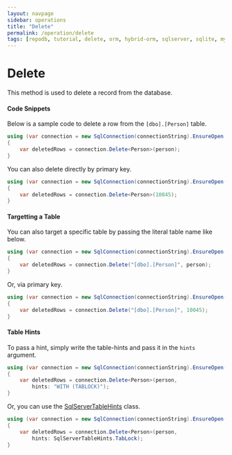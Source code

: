 ```yaml
---
layout: navpage
sidebar: operations
title: "Delete"
permalink: /operation/delete
tags: [repodb, tutorial, delete, orm, hybrid-orm, sqlserver, sqlite, mysql, postgresql]
---
```


# Delete

This method is used to delete a record from the database.

#### Code Snippets

Below is a sample code to delete a row from the `[dbo].[Person]` table.

```csharp
using (var connection = new SqlConnection(connectionString).EnsureOpen())
{
	var deletedRows = connection.Delete<Person>(person);
}
```

You can also delete directly by primary key.

```csharp
using (var connection = new SqlConnection(connectionString).EnsureOpen())
{
	var deletedRows = connection.Delete<Person>(10045);
}
```

#### Targetting a Table

You can also target a specific table by passing the literal table name like below.

```csharp
using (var connection = new SqlConnection(connectionString).EnsureOpen())
{
	var deletedRows = connection.Delete("[dbo].[Person]", person);
}
```

Or, via primary key.

```csharp
using (var connection = new SqlConnection(connectionString).EnsureOpen())
{
	var deletedRows = connection.Delete("[dbo].[Person]", 10045);
}
```

#### Table Hints

To pass a hint, simply write the table-hints and pass it in the `hints` argument.

```csharp
using (var connection = new SqlConnection(connectionString).EnsureOpen())
{
	var deletedRows = connection.Delete<Person>(person,
		hints: "WITH (TABLOCK)");
}
```

Or, you can use the [SqlServerTableHints](/class/sqlservertablehints) class.

```csharp
using (var connection = new SqlConnection(connectionString).EnsureOpen())
{
	var deletedRows = connection.Delete<Person>(person,
		hints: SqlServerTableHints.TabLock);
}
```
